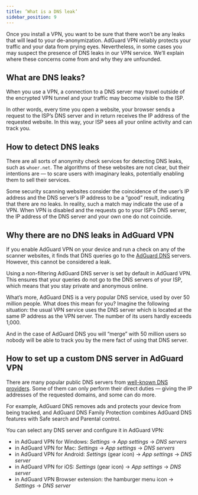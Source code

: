 ```yaml
---
title: ’What is a DNS leak’
sidebar_position: 9
---
```


Once you install a VPN, you want to be sure that there won’t be any leaks that will lead to your de-anonymization. AdGuard VPN reliably protects your traffic and your data from prying eyes. Nevertheless, in some cases you may suspect the presence of DNS leaks in our VPN service. We’ll explain where these concerns come from and why they are unfounded.

## What are DNS leaks?

When you use a VPN, a connection to a DNS server may travel outside of the encrypted VPN tunnel and your traffic may become visible to the ISP.

In other words, every time you open a website, your browser sends a request to the ISP’s DNS server and in return receives the IP address of the requested website. In this way, your ISP sees all your online activity and can track you.

## How to detect DNS leaks

There are all sorts of anonymity check services for detecting DNS leaks, such as `whoer.net`. The algorithms of these websites are not clear, but their intentions are — to scare users with imaginary leaks, potentially enabling them to sell their services.

Some security scanning websites consider the coincidence of the user’s IP address and the DNS server’s IP address to be a “good” result, indicating that there are no leaks. In reality, such a match may indicate the use of a VPN. When VPN is disabled and the requests go to your ISP’s DNS server, the IP address of the DNS server and your own one do not coincide.

## Why there are no DNS leaks in AdGuard VPN

If you enable AdGuard VPN on your device and run a check on any of the scanner websites, it finds that DNS queries go to the [AdGuard DNS](https://adguard-dns.io) servers. However, this cannot be considered a leak.

Using a non-filtering AdGuard DNS server is set by default in AdGuard VPN. This ensures that your queries do not go to the DNS servers of your ISP, which means that you stay private and anonymous online.

What’s more, AdGuard DNS is a very popular DNS service, used by over 50 million people. What does this mean for you? Imagine the following situation: the usual VPN service uses the DNS server which is located at the same IP address as the VPN server. The number of its users hardly exceeds 1,000.

And in the case of AdGuard DNS you will “merge” with 50 million users so nobody will be able to track you by the mere fact of using that DNS server.

## How to set up a custom DNS server in AdGuard VPN

There are many popular public DNS servers from [well-known DNS providers](https://adguard-dns.io/kb/general/dns-providers). Some of them can only perform their direct duties — giving the IP addresses of the requested domains, and some can do more.

For example, AdGuard DNS removes ads and protects your device from being tracked, and AdGuard DNS Family Protection combines AdGuard DNS features with Safe search and Parental control.

You can select any DNS server and configure it in AdGuard VPN:

- in AdGuard VPN for Windows: *Settings* → *App settings* → *DNS servers*
- in AdGuard VPN for Mac: *Settings* → *App settings* → *DNS servers*
- in AdGuard VPN for Android: *Settings* (gear icon) → *App settings* → *DNS server*
- in AdGuard VPN for iOS: *Settings* (gear icon) → *App settings* → *DNS server*
- in AdGuard VPN Browser extension: the hamburger menu icon → *Settings* → *DNS server*
